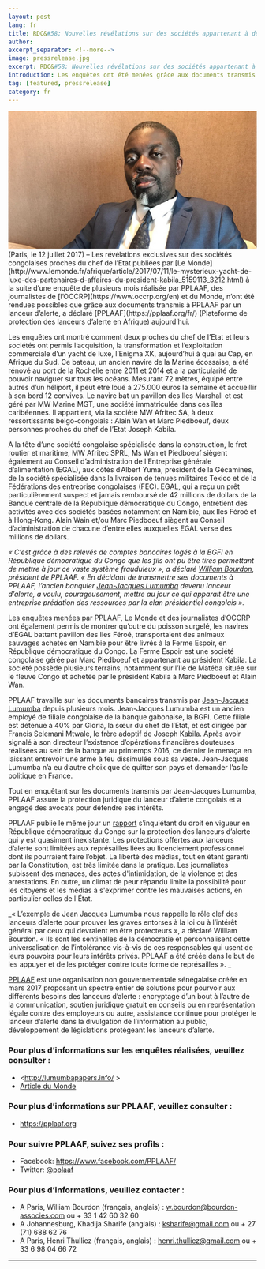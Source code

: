 ```yaml
---
layout: post
lang: fr
title: RDC&#58; Nouvelles révélations sur des sociétés appartenant à des proches de Kabila
author: 
excerpt_separator: <!--more-->
image: pressrelease.jpg
excerpt: RDC&#58; Nouvelles révélations sur des sociétés appartenant à des proches de Kabila. Les enquêtes ont été menées grâce aux documents transmis à PPLAAF par un lanceur d’alerte
introduction: Les enquêtes ont été menées grâce aux documents transmis à PPLAAF par un lanceur d’alerte
tag: [featured, pressrelease]
category: fr
---
```

<img class="img-responsive img-post center-block" src="/assets/images/posts/lumumba-l.jpg">

<br>
(Paris, le 12 juillet 2017) – Les révélations exclusives sur des sociétés congolaises proches du chef de l’Etat publiées par [Le Monde](http://www.lemonde.fr/afrique/article/2017/07/11/le-mysterieux-yacht-de-luxe-des-partenaires-d-affaires-du-president-kabila_5159113_3212.html) à la suite d’une enquête de plusieurs mois réalisée par PPLAAF, des journalistes de [l’OCCRP](https://www.occrp.org/en) et du Monde, n’ont été rendues possibles que grâce aux documents transmis à PPLAAF par un lanceur d’alerte, a déclaré [PPLAAF](https://pplaaf.org/fr/) (Plateforme de protection des lanceurs d’alerte en Afrique) aujourd’hui.

Les enquêtes ont montré comment deux proches du chef de l’Etat et leurs sociétés ont permis l’acquisition, la transformation et l’exploitation commerciale d’un yacht de luxe, l’Enigma XK, aujourd’hui à quai au Cap, en Afrique du Sud. Ce bateau, un ancien navire de la Marine écossaise, a été rénové au port de la Rochelle entre 2011 et 2014 et a la particularité de pouvoir naviguer sur tous les océans. Mesurant 72 mètres, équipé entre autres d’un héliport, il peut être loué à 275.000 euros la semaine et accueillir à son bord 12 convives. Le navire bat un pavillon des Iles Marshall et est géré par MW Marine MGT, une société immatriculée dans ces îles caribéennes. Il appartient, via la société MW Afritec SA, à deux ressortissants belgo-congolais : Alain Wan et Marc Piedboeuf, deux personnes proches du chef de l’Etat Joseph Kabila.

A la tête d’une société congolaise spécialisée dans la construction, le fret routier et maritime, MW Afritec SPRL, Ms Wan et Piedboeuf siègent également au Conseil d’administration de l’Entreprise générale d’alimentation (EGAL), aux côtés d’Albert Yuma, président de la Gécamines, de la société spécialisée dans la livraison de tenues militaires Texico et de la Fédérations des entreprise congolaises (FEC). EGAL, qui a reçu un prêt particulièrement suspect et jamais remboursé de 42 millions de dollars de la Banque centrale de la République démocratique du Congo, entretient des activités avec des sociétés basées notamment en Namibie, aux Iles Féroé et à Hong-Kong. Alain Wain et/ou Marc Piedboeuf siègent au Conseil d’administration de chacune d’entre elles auxquelles EGAL verse des millions de dollars.


_« C’est grâce à des relevés de comptes bancaires logés à la BGFI en République démocratique du Congo que les fils ont pu être tirés permettant de mettre à jour ce vaste système frauduleux », a déclaré [William Bourdon](https://bourdon-associes.com/william-bourdon/), président de PPLAAF. « En décidant de transmettre ses documents à PPLAAF, l’ancien banquier [Jean-Jacques Lumumba](https://pplaaf.org/fr/jean-jacques-lumumba.html) devenu lanceur d’alerte, a voulu, courageusement, mettre au jour ce qui apparait être une entreprise prédation des ressources par la clan présidentiel congolais »._

Les enquêtes menées par PPLAAF, Le Monde et des journalistes d’OCCRP ont également permis de montrer qu’outre du poisson surgelé, les navires d’EGAL battant pavillon des Iles Féroé, transportaient des animaux sauvages achetés en Namibie pour être livrés à la Ferme Espoir, en République démocratique du Congo. La Ferme Espoir est une société congolaise gérée par Marc Piedboeuf et appartenant au président Kabila. La société possède plusieurs terrains, notamment sur l’Ile de Matéba située sur le fleuve Congo et achetée par le président Kabila à Marc Piedboeuf et Alain Wan. 

PPLAAF travaille sur les documents bancaires transmis par [Jean-Jacques Lumumba](https://pplaaf.org/fr/jean-jacques-lumumba.html) depuis plusieurs mois. Jean-Jacques Lumumba est un ancien employé de filiale congolaise de la banque gabonaise, la BGFI. Cette filiale est détenue à 40% par Gloria, la sœur du chef de l’Etat, et est dirigée par Francis Selemani Mtwale, le frère adoptif de Joseph Kabila. Après avoir signalé à son directeur l’existence d’opérations financières douteuses réalisées au sein de la banque au printemps 2016, ce dernier le menaça en laissant entrevoir une arme à feu dissimulée sous sa veste. Jean-Jacques Lumumba n’a eu d’autre choix que de quitter son pays et demander l’asile politique en France.

Tout en enquêtant sur les documents transmis par Jean-Jacques Lumumba, PPLAAF assure la protection juridique du lanceur d’alerte congolais et a engagé des avocats pour défendre ses intérêts. 

PPLAAF publie le même jour un [rapport](https://pplaaf.org/fr/drc.html) s’inquiétant du droit en vigueur en République démocratique du Congo sur la protection des lanceurs d’alerte qui y est quasiment inexistante. Les protections offertes aux lanceurs d’alerte sont limitées aux représailles liées au licenciement professionnel dont ils pourraient faire l’objet. La liberté des médias, tout en étant garanti par la Constitution, est très limitée dans la pratique. Les journalistes subissent des menaces, des actes d'intimidation, de la violence et des arrestations. En outre, un climat de peur répandu limite la possibilité pour les citoyens et les médias à s'exprimer contre les mauvaises actions, en particulier celles de l'État. 

_« L’exemple de Jean Jacques Lumumba nous rappelle le rôle clef des lanceurs d’alerte pour prouver les graves entorses à la loi ou à l’intérêt général par ceux qui devraient en être protecteurs », a déclaré William Bourdon. « Ils sont les sentinelles de la démocratie et personnalisent cette universalisation de l’intolérance vis-à-vis de ces responsables qui usent de leurs pouvoirs pour leurs intérêts privés. PPLAAF a été créée dans le but de les appuyer et de les protéger contre toute forme de représailles ». _

[PPLAAF](https://pplaaf.org/fr/faq.html) est une organisation non gouvernementale sénégalaise créée en mars 2017 proposant un spectre entier de solutions pour pourvoir aux différents besoins des lanceurs d’alerte : encryptage d’un bout à l’autre de la communication, soutien juridique gratuit en conseils ou en représentation légale contre des employeurs ou autre, assistance continue pour protéger le lanceur d’alerte dans la divulgation de l’information au public, développement de législations protégeant les lanceurs d’alerte. 

### Pour plus d’informations sur les enquêtes réalisées, veuillez consulter :
- <http://lumumbapapers.info/ >
- [Article du Monde](http://www.lemonde.fr/afrique/article/2017/07/11/le-mysterieux-yacht-de-luxe-des-partenaires-d-affaires-du-president-kabila_5159113_3212.html ) 

### Pour plus d’informations sur PPLAAF, veuillez consulter :
- <https://pplaaf.org>

### Pour suivre PPLAAF, suivez ses profils :
- Facebook: <https://www.facebook.com/PPLAAF/>
- Twitter: [@pplaaf](https://twitter.com/pplaaf)

### Pour plus d’informations, veuillez contacter :
- A Paris, William Bourdon (français, anglais) : [w.bourdon@bourdon-associes.com](mailto:w.bourdon@bourdon-associes.com) ou + 33 1 42 60 32 60
- A Johannesburg, Khadija Sharife (anglais) : [ksharife@gmail.com](mailto:ksharife@gmail.com) ou + 27 (71) 688 62 76 
- A Paris, Henri Thulliez (français, anglais) : [henri.thulliez@gmail.com](mailto:henri.thulliez@gmail.com) ou + 33 6 98 04 66 72





-----
